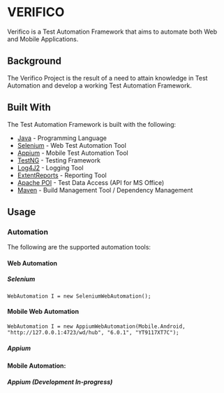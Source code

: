 # VERIFICO
Verifico is a Test Automation Framework that aims to automate both Web and Mobile Applications.

## Background
The Verifico Project is the result of a need to attain knowledge in Test Automation and develop a working Test Automation Framework.

## Built With
The Test Automation Framework is built with the following:
* [Java](https://www.oracle.com/technetwork/java/javase/downloads/jdk8-downloads-2133151.html) - Programming Language
* [Selenium](https://www.seleniumhq.org/download/) - Web Test Automation Tool
* [Appium](http://appium.io/downloads.html) - Mobile Test Automation Tool
* [TestNG](http://testng.org/doc/download.html) - Testing Framework
* [Log4J2](https://logging.apache.org/log4j/2.0/download.html) - Logging Tool
* [ExtentReports](http://relevantcodes.com/extentreports-for-selenium/) - Reporting Tool
* [Apache POI](https://poi.apache.org/download.html) - Test Data Access (API for MS Office)
* [Maven](https://maven.apache.org/download.cgi) - Build Management Tool / Dependency Management

## Usage
### Automation
The following are the supported automation tools:
#### Web Automation
##### Selenium

```WebAutomation I = new SeleniumWebAutomation();```

#### Mobile Web Automation

```WebAutomation I = new AppiumWebAutomation(Mobile.Android, "http://127.0.0.1:4723/wd/hub", "6.0.1", "YT9117XT7C");```

##### Appium
#### Mobile Automation:
##### Appium (Development In-progress)
